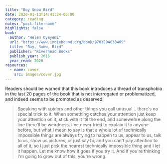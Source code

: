 ```yaml
---
title: "Boy Snow Bird"
date: 2020-01-13T14:41:24-05:00
category: reading
notes: "post-file-name"
highlights: false
book:
  author: "Helen Oyeyemi"
  url: "https://www.indiebound.org/book/9781594633409"
  title: "Boy, Snow, Bird"
  publisher: "Riverhead Books"
  publish_year: 2015
  year_read: 2020
resources:
  - name: cover
    src: images/cover.jpg
---
```


Readers should be warned that this book introduces a thread of transphobia in the last 20 pages of the book that is not interrogated or problematized, and indeed seems to be promoted as deserved.

> Speaking with spiders and other things you call unusual... there's no special trick to it. When something catches your attention just keep your attention on it, stick with it 'til the end, and somewehre along the line there'll be weirdness. I've never tried to explain it to anyone before, but what I mean to say is that a whole lot of technically impossible things are always trying to happen to us, appear to us, talk to us, show us pictures, or just say hi, and you can't pay attention to all of it, so I just pick the nearest technically impossible thing and I let it happen. Let me know how it goes if you try it. And if you're thinking I'm going to grow out of this, you're wrong.
